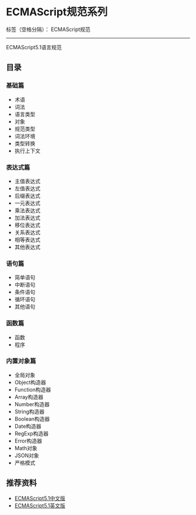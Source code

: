 # ECMAScript规范系列

标签（空格分隔）： ECMAScript规范

---

ECMAScript5.1语言规范

## 目录

### 基础篇

* 术语
* 词法
* 语言类型
* 对象
* 规范类型
* 词法环境
* 类型转换
* 执行上下文

### 表达式篇

* 主值表达式
* 左值表达式
* 后缀表达式
* 一元表达式
* 乘法表达式
* 加法表达式
* 移位表达式
* 关系表达式
* 相等表达式
* 其他表达式

### 语句篇

* 简单语句
* 中断语句
* 条件语句
* 循环语句
* 其他语句

### 函数篇

* 函数
* 程序

### 内置对象篇

* 全局对象
* Object构造器
* Function构造器
* Array构造器
* Number构造器
* String构造器
* Boolean构造器
* Date构造器
* RegExp构造器
* Error构造器
* Math对象
* JSON对象
* 严格模式

## 推荐资料

* [ECMAScript5.1中文版](http://yanhaijing.com/es5/#null)
* [ECMAScript5.1英文版](https://www.ecma-international.org/ecma-262/5.1/)
